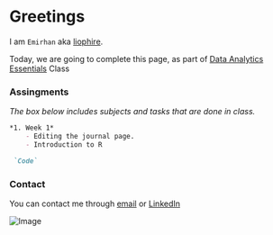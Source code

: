 # Greetings

I am `Emirhan` aka [liophire](https://github.com/liophire).

Today, we are going to complete this page, as part of [Data Analytics Essentials](https://mef-bda503.github.io/) Class

### Assingments

_The box below includes subjects and tasks that are done in class._

```markdown
*1. Week 1*
    - Editing the journal page.
    - Introduction to R

 `Code` 

```


### Contact

You can contact me through [email](mailto:sahinem@mef.edu.tr) or [LinkedIn](https://www.linkedin.com/in/emirhan-sahin/)

![Image](https://www.brightbits.co/wp-content/uploads/2019/05/lipsum.png)
